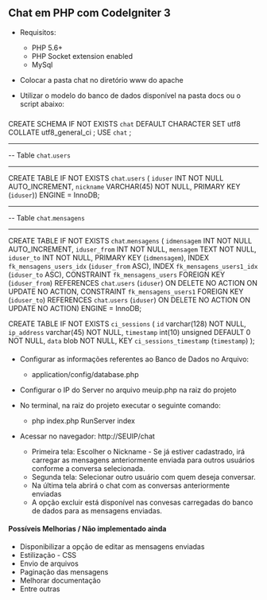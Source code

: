 ## Chat em PHP com CodeIgniter 3

- Requisitos: 
  - PHP 5.6+
  - PHP Socket extension enabled
  - MySql 

- Colocar a pasta chat no diretório www do apache
- Utilizar o modelo do banco de dados disponível na pasta docs ou o script abaixo:

#####
CREATE SCHEMA IF NOT EXISTS `chat` DEFAULT CHARACTER SET utf8 COLLATE utf8_general_ci ;
USE `chat` ;

-- -----------------------------------------------------
-- Table `chat`.`users`
-- -----------------------------------------------------
CREATE TABLE IF NOT EXISTS `chat`.`users` (
  `iduser` INT NOT NULL AUTO_INCREMENT,
  `nickname` VARCHAR(45) NOT NULL,
  PRIMARY KEY (`iduser`))
ENGINE = InnoDB;


-- -----------------------------------------------------
-- Table `chat`.`mensagens`
-- -----------------------------------------------------
CREATE TABLE IF NOT EXISTS `chat`.`mensagens` (
  `idmensagem` INT NOT NULL AUTO_INCREMENT,
  `iduser_from` INT NOT NULL,
  `mensagem` TEXT NOT NULL,
  `iduser_to` INT NOT NULL,
  PRIMARY KEY (`idmensagem`),
  INDEX `fk_mensagens_users_idx` (`iduser_from` ASC),
  INDEX `fk_mensagens_users1_idx` (`iduser_to` ASC),
  CONSTRAINT `fk_mensagens_users`
    FOREIGN KEY (`iduser_from`)
    REFERENCES `chat`.`users` (`iduser`)
    ON DELETE NO ACTION
    ON UPDATE NO ACTION,
  CONSTRAINT `fk_mensagens_users1`
    FOREIGN KEY (`iduser_to`)
    REFERENCES `chat`.`users` (`iduser`)
    ON DELETE NO ACTION
    ON UPDATE NO ACTION)
ENGINE = InnoDB;

CREATE TABLE IF NOT EXISTS `ci_sessions` (
        `id` varchar(128) NOT NULL,
        `ip_address` varchar(45) NOT NULL,
        `timestamp` int(10) unsigned DEFAULT 0 NOT NULL,
        `data` blob NOT NULL,
        KEY `ci_sessions_timestamp` (`timestamp`)
);

####
 - Configurar as informações referentes ao Banco de Dados no Arquivo: 
    - application/config/database.php

 - Configurar o IP do Server no arquivo meuip.php na raiz do projeto
 
 - No terminal, na raiz do projeto executar o seguinte comando: 
    - php index.php RunServer index
 
 - Acessar no navegador: http://SEUIP/chat 
    - Primeira tela: Escolher o Nickname - Se já estiver cadastrado, irá carregar as mensagens anteriormente enviada para outros usuários conforme a conversa selecionada.
    - Segunda tela: Selecionar outro usuário com quem deseja conversar.
    - Na última tela abrirá o chat com as conversas anteriormente enviadas
    - A opção excluir está disponível nas convesas carregadas do banco de dados para as mensagens enviadas.

  #### Possíveis Melhorias / Não implementado ainda ####

  - Disponibilizar a opção de editar as mensagens enviadas
  - Estilização - CSS 
  - Envio de arquivos
  - Paginação das mensagens 
  - Melhorar documentação
  - Entre outras
 